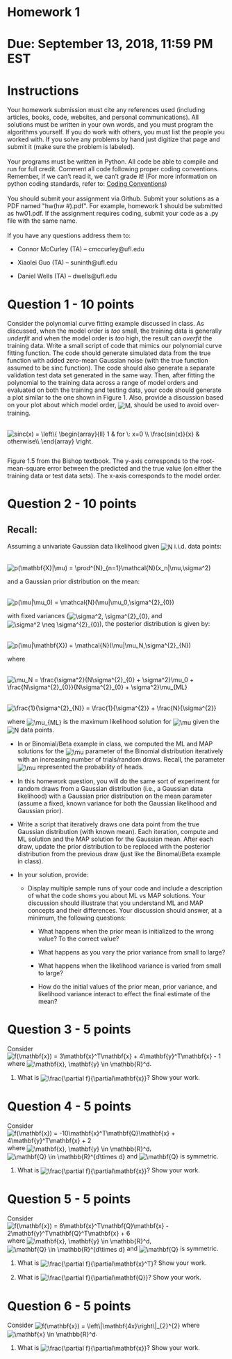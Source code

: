 <!DOCTYPE html PUBLIC "-//W3C//DTD XHTML 1.0 Transitional//EN" "http://www.w3.org/TR/xhtml1/DTD/xhtml1-transitional.dtd">
<html xmlns="http://www.w3.org/1999/xhtml">
<head>
  <meta http-equiv="Content-Type" content="text/html; charset=utf-8" />
  <meta http-equiv="Content-Style-Type" content="text/css" />
  <meta name="generator" content="pandoc" />
</head>
<body>
<div id="header">
<h1 class="title">Homework 1</h1>
</div>
<h1 id="due-september-13-2018-1159-pm-est" class="unnumbered"><strong>Due: September 13, 2018, 11:59 PM EST</strong></h1>
<h1 id="instructions" class="unnumbered"><strong>Instructions</strong></h1>
<p>Your homework submission must cite any references used (including articles, books, code, websites, and personal communications). All solutions must be written in your own words, and you must program the algorithms yourself. If you do work with others, you must list the people you worked with. If you solve any problems by hand just digitize that page and submit it (make sure the problem is labeled).<br /> <br />
Your programs must be written in Python. All code be able to compile and run for full credit. Comment all code following proper coding conventions. Remember, if we can’t read it, we can’t grade it! (For more information on python coding standards, refer to: <a href="https://www.python.org/dev/peps/pep-0008/">Coding Conventions</a>)<br /> <br />
You should submit your assignment via Github. Submit your solutions as a PDF named "hw(hw #).pdf". For example, homework 1 should be submitted as hw01.pdf. If the assignment requires coding, submit your code as a .py file with the same name.<br /> <br />
If you have any questions address them to:</p>
<ul>
<li><p>Connor McCurley (TA) – cmccurley@ufl.edu</p></li>
<li><p>Xiaolei Guo (TA) – suninth@ufl.edu</p></li>
<li><p>Daniel Wells (TA) – dwells@ufl.edu</p></li>
</ul>
<h1 id="question-1---10-points" class="unnumbered">Question 1 - 10 points</h1>
<p>Consider the polynomial curve fitting example discussed in class. As discussed, when the model order is <em>too</em> small, the training data is generally <em>underfit</em> and when the model order is <em>too</em> high, the result can <em>overfit</em> the training data. Write a small script of code that mimics our polynomial curve fitting function. The code should generate simulated data from the true function with added zero-mean Gaussian noise (with the true function assumed to be sinc function). The code should also generate a separate validation test data set generated in the same way. Then, after fitting the polynomial to the training data across a range of model orders and evaluated on both the training and testing data, your code should generate a plot similar to the one shown in Figure 1. Also, provide a discussion based on your plot about which model order, <img style="vertical-align:middle" src="http://chart.apis.google.com/chart?cht=tx&amp;chl=M" alt="M" title="M" />, should be used to avoid over-training.</p>
<p><br /><img style="vertical-align:middle" src="http://chart.apis.google.com/chart?cht=tx&amp;chl=sinc%28x%29%20%3D%20%5Cleft%5C%7B%0A%5Cbegin%7Barray%7D%7Bll%7D%0A%20%20%20%20%20%201%20%26%20for%20%5C%3A%20x%3D0%20%5C%5C%0A%20%20%20%20%20%20%5Cfrac%7Bsin%28x%29%7D%7Bx%7D%20%26%20otherwise%5C%5C%0A%5Cend%7Barray%7D%20%0A%5Cright." alt="sinc(x) = \left\{
\begin{array}{ll}
      1 &amp; for \: x=0 \\
      \frac{sin(x)}{x} &amp; otherwise\\
\end{array} 
\right." title="sinc(x) = \left\{
\begin{array}{ll}
      1 &amp; for \: x=0 \\
      \frac{sin(x)}{x} &amp; otherwise\\
\end{array} 
\right." /><br /></p>
<div class="figure">
<embed src="problem1.png" />
<p class="caption">Figure 1.5 from the Bishop textbook. The y-axis corresponds to the root-mean-square error between the predicted and the true value (on either the training data or test data sets). The x-axis corresponds to the model order. </p>
</div>
<h1 id="question-2---10-points" class="unnumbered">Question 2 - 10 points</h1>
<h2 id="recall" class="unnumbered">Recall:</h2>
<p>Assuming a univariate Gaussian data likelihood given <img style="vertical-align:middle" src="http://chart.apis.google.com/chart?cht=tx&amp;chl=N" alt="N" title="N" /> i.i.d. data points:</p>
<p><br /><img style="vertical-align:middle" src="http://chart.apis.google.com/chart?cht=tx&amp;chl=p%28%5Cmathbf%7BX%7D%7C%5Cmu%29%20%3D%20%5Cprod%5E%7BN%7D_%7Bn%3D1%7D%5Cmathcal%7BN%7D%28x_n%7C%5Cmu%2C%5Csigma%5E2%29" alt="p(\mathbf{X}|\mu) = \prod^{N}_{n=1}\mathcal{N}(x_n|\mu,\sigma^2)" title="p(\mathbf{X}|\mu) = \prod^{N}_{n=1}\mathcal{N}(x_n|\mu,\sigma^2)" /><br /></p>
<p>and a Gaussian prior distribution on the mean:</p>
<p><br /><img style="vertical-align:middle" src="http://chart.apis.google.com/chart?cht=tx&amp;chl=p%28%5Cmu%7C%5Cmu_0%29%20%3D%20%5Cmathcal%7BN%7D%28%5Cmu%7C%5Cmu_0%2C%5Csigma%5E%7B2%7D_%7B0%7D%29" alt="p(\mu|\mu_0) = \mathcal{N}(\mu|\mu_0,\sigma^{2}_{0})" title="p(\mu|\mu_0) = \mathcal{N}(\mu|\mu_0,\sigma^{2}_{0})" /><br /></p>
<p>with fixed variances (<img style="vertical-align:middle" src="http://chart.apis.google.com/chart?cht=tx&amp;chl=%5Csigma%5E2%2C%20%5Csigma%5E%7B2%7D_%7B0%7D" alt="\sigma^2, \sigma^{2}_{0}" title="\sigma^2, \sigma^{2}_{0}" />, and <img style="vertical-align:middle" src="http://chart.apis.google.com/chart?cht=tx&amp;chl=%5Csigma%5E2%20%5Cneq%20%5Csigma%5E%7B2%7D_%7B0%7D" alt="\sigma^2 \neq \sigma^{2}_{0}" title="\sigma^2 \neq \sigma^{2}_{0}" />), the posterior distribution is given by:</p>
<p><br /><img style="vertical-align:middle" src="http://chart.apis.google.com/chart?cht=tx&amp;chl=p%28%5Cmu%7C%5Cmathbf%7BX%7D%29%20%3D%20%5Cmathcal%7BN%7D%28%5Cmu%7C%5Cmu_N%2C%5Csigma%5E%7B2%7D_%7BN%7D%29" alt="p(\mu|\mathbf{X}) = \mathcal{N}(\mu|\mu_N,\sigma^{2}_{N})" title="p(\mu|\mathbf{X}) = \mathcal{N}(\mu|\mu_N,\sigma^{2}_{N})" /><br /></p>
<p>where</p>
<p><br /><img style="vertical-align:middle" src="http://chart.apis.google.com/chart?cht=tx&amp;chl=%5Cmu_N%20%3D%20%5Cfrac%7B%5Csigma%5E2%7D%7BN%5Csigma%5E%7B2%7D_%7B0%7D%20%2B%20%5Csigma%5E2%7D%5Cmu_0%20%2B%20%5Cfrac%7BN%5Csigma%5E%7B2%7D_%7B0%7D%7D%7BN%5Csigma%5E%7B2%7D_%7B0%7D%20%2B%20%5Csigma%5E2%7D%5Cmu_%7BML%7D" alt="\mu_N = \frac{\sigma^2}{N\sigma^{2}_{0} + \sigma^2}\mu_0 + \frac{N\sigma^{2}_{0}}{N\sigma^{2}_{0} + \sigma^2}\mu_{ML}" title="\mu_N = \frac{\sigma^2}{N\sigma^{2}_{0} + \sigma^2}\mu_0 + \frac{N\sigma^{2}_{0}}{N\sigma^{2}_{0} + \sigma^2}\mu_{ML}" /><br /></p>
<p><br /><img style="vertical-align:middle" src="http://chart.apis.google.com/chart?cht=tx&amp;chl=%5Cfrac%7B1%7D%7B%5Csigma%5E%7B2%7D_%7BN%7D%7D%20%3D%20%5Cfrac%7B1%7D%7B%5Csigma%5E%7B2%7D%7D%20%2B%20%5Cfrac%7BN%7D%7B%5Csigma%5E%7B2%7D%7D" alt="\frac{1}{\sigma^{2}_{N}} = \frac{1}{\sigma^{2}} + \frac{N}{\sigma^{2}}" title="\frac{1}{\sigma^{2}_{N}} = \frac{1}{\sigma^{2}} + \frac{N}{\sigma^{2}}" /><br /></p>
<p>where <img style="vertical-align:middle" src="http://chart.apis.google.com/chart?cht=tx&amp;chl=%5Cmu_%7BML%7D" alt="\mu_{ML}" title="\mu_{ML}" /> is the maximum likelihood solution for <img style="vertical-align:middle" src="http://chart.apis.google.com/chart?cht=tx&amp;chl=%5Cmu" alt="\mu" title="\mu" /> given the <img style="vertical-align:middle" src="http://chart.apis.google.com/chart?cht=tx&amp;chl=N" alt="N" title="N" /> data points.</p>
<ul>
<li><p>In or Binomial/Beta example in class, we computed the ML and MAP solutions for the <img style="vertical-align:middle" src="http://chart.apis.google.com/chart?cht=tx&amp;chl=%5Cmu" alt="\mu" title="\mu" /> parameter of the Binomial distribution iteratively with an increasing number of trials/random draws. Recall, the parameter <img style="vertical-align:middle" src="http://chart.apis.google.com/chart?cht=tx&amp;chl=%5Cmu" alt="\mu" title="\mu" /> represented the probability of heads.</p></li>
<li><p>In this homework question, you will do the same sort of experiment for random draws from a Gaussian distribution (i.e., a Gaussian data likelihood) with a Gaussian prior distribution on the mean parameter (assume a fixed, known variance for both the Gaussian likelihood and Gaussian prior).</p></li>
<li><p>Write a script that iteratively draws one data point from the true Gaussian distribution (with known mean). Each iteration, compute and ML solution and the MAP solution for the Gaussian mean. After each draw, update the prior distribution to be replaced with the posterior distribution from the previous draw (just like the Binomal/Beta example in class).</p></li>
<li><p>In your solution, provide:</p>
<ul>
<li><p>Display multiple sample runs of your code and include a description of what the code shows you about ML vs MAP solutions. Your discussion should illustrate that you understand ML and MAP concepts and their differences. Your discussion should answer, at a minimum, the following questions:</p>
<ul>
<li><p>What happens when the prior mean is initialized to the wrong value? To the correct value?</p></li>
<li><p>What happens as you vary the prior variance from small to large?</p></li>
<li><p>What happens when the likelihood variance is varied from small to large?</p></li>
<li><p>How do the initial values of the prior mean, prior variance, and likelihood variance interact to effect the final estimate of the mean?</p></li>
</ul></li>
</ul></li>
</ul>
<h1 id="question-3---5-points" class="unnumbered">Question 3 - 5 points</h1>
<p>Consider <img style="vertical-align:middle" src="http://chart.apis.google.com/chart?cht=tx&amp;chl=f%28%5Cmathbf%7Bx%7D%29%20%3D%203%5Cmathbf%7Bx%7D%5ET%5Cmathbf%7Bx%7D%20%2B%204%5Cmathbf%7By%7D%5ET%5Cmathbf%7Bx%7D%20-%201" alt="f(\mathbf{x}) = 3\mathbf{x}^T\mathbf{x} + 4\mathbf{y}^T\mathbf{x} - 1" title="f(\mathbf{x}) = 3\mathbf{x}^T\mathbf{x} + 4\mathbf{y}^T\mathbf{x} - 1" /> where <img style="vertical-align:middle" src="http://chart.apis.google.com/chart?cht=tx&amp;chl=%5Cmathbf%7Bx%7D%2C%20%5Cmathbf%7By%7D%20%5Cin%20%5Cmathbb%7BR%7D%5Ed" alt="\mathbf{x}, \mathbf{y} \in \mathbb{R}^d" title="\mathbf{x}, \mathbf{y} \in \mathbb{R}^d" />.</p>
<ol>
<li><p>What is <img style="vertical-align:middle" src="http://chart.apis.google.com/chart?cht=tx&amp;chl=%5Cfrac%7B%5Cpartial%20f%7D%7B%5Cpartial%5Cmathbf%7Bx%7D%7D" alt="\frac{\partial f}{\partial\mathbf{x}}" title="\frac{\partial f}{\partial\mathbf{x}}" />? Show your work.</p></li>
</ol>
<h1 id="question-4---5-points" class="unnumbered">Question 4 - 5 points</h1>
<p>Consider <img style="vertical-align:middle" src="http://chart.apis.google.com/chart?cht=tx&amp;chl=f%28%5Cmathbf%7Bx%7D%29%20%3D%20-10%5Cmathbf%7Bx%7D%5ET%5Cmathbf%7BQ%7D%5Cmathbf%7Bx%7D%20%2B%204%5Cmathbf%7By%7D%5ET%5Cmathbf%7Bx%7D%20%2B%202" alt="f(\mathbf{x}) = -10\mathbf{x}^T\mathbf{Q}\mathbf{x} + 4\mathbf{y}^T\mathbf{x} + 2" title="f(\mathbf{x}) = -10\mathbf{x}^T\mathbf{Q}\mathbf{x} + 4\mathbf{y}^T\mathbf{x} + 2" /> where <img style="vertical-align:middle" src="http://chart.apis.google.com/chart?cht=tx&amp;chl=%5Cmathbf%7Bx%7D%2C%20%5Cmathbf%7By%7D%20%5Cin%20%5Cmathbb%7BR%7D%5Ed" alt="\mathbf{x}, \mathbf{y} \in \mathbb{R}^d" title="\mathbf{x}, \mathbf{y} \in \mathbb{R}^d" />, <img style="vertical-align:middle" src="http://chart.apis.google.com/chart?cht=tx&amp;chl=%5Cmathbf%7BQ%7D%20%5Cin%20%5Cmathbb%7BR%7D%5E%7Bd%5Ctimes%20d%7D" alt="\mathbf{Q} \in \mathbb{R}^{d\times d}" title="\mathbf{Q} \in \mathbb{R}^{d\times d}" /> and <img style="vertical-align:middle" src="http://chart.apis.google.com/chart?cht=tx&amp;chl=%5Cmathbf%7BQ%7D" alt="\mathbf{Q}" title="\mathbf{Q}" /> is symmetric.</p>
<ol>
<li><p>What is <img style="vertical-align:middle" src="http://chart.apis.google.com/chart?cht=tx&amp;chl=%5Cfrac%7B%5Cpartial%20f%7D%7B%5Cpartial%5Cmathbf%7Bx%7D%7D" alt="\frac{\partial f}{\partial\mathbf{x}}" title="\frac{\partial f}{\partial\mathbf{x}}" />? Show your work.</p></li>
</ol>
<h1 id="question-5---5-points" class="unnumbered">Question 5 - 5 points</h1>
<p>Consider <img style="vertical-align:middle" src="http://chart.apis.google.com/chart?cht=tx&amp;chl=f%28%5Cmathbf%7Bx%7D%29%20%3D%208%5Cmathbf%7Bx%7D%5ET%5Cmathbf%7BQ%7D%5Cmathbf%7Bx%7D%20-%202%5Cmathbf%7By%7D%5ET%5Cmathbf%7BQ%7D%5ET%5Cmathbf%7Bx%7D%20%2B%206" alt="f(\mathbf{x}) = 8\mathbf{x}^T\mathbf{Q}\mathbf{x} - 2\mathbf{y}^T\mathbf{Q}^T\mathbf{x} + 6" title="f(\mathbf{x}) = 8\mathbf{x}^T\mathbf{Q}\mathbf{x} - 2\mathbf{y}^T\mathbf{Q}^T\mathbf{x} + 6" /> where <img style="vertical-align:middle" src="http://chart.apis.google.com/chart?cht=tx&amp;chl=%5Cmathbf%7Bx%7D%2C%20%5Cmathbf%7By%7D%20%5Cin%20%5Cmathbb%7BR%7D%5Ed" alt="\mathbf{x}, \mathbf{y} \in \mathbb{R}^d" title="\mathbf{x}, \mathbf{y} \in \mathbb{R}^d" />, <img style="vertical-align:middle" src="http://chart.apis.google.com/chart?cht=tx&amp;chl=%5Cmathbf%7BQ%7D%20%5Cin%20%5Cmathbb%7BR%7D%5E%7Bd%5Ctimes%20d%7D" alt="\mathbf{Q} \in \mathbb{R}^{d\times d}" title="\mathbf{Q} \in \mathbb{R}^{d\times d}" /> and <img style="vertical-align:middle" src="http://chart.apis.google.com/chart?cht=tx&amp;chl=%5Cmathbf%7BQ%7D" alt="\mathbf{Q}" title="\mathbf{Q}" /> is symmetric.</p>
<ol>
<li><p>What is <img style="vertical-align:middle" src="http://chart.apis.google.com/chart?cht=tx&amp;chl=%5Cfrac%7B%5Cpartial%20f%7D%7B%5Cpartial%5Cmathbf%7Bx%7D%5ET%7D" alt="\frac{\partial f}{\partial\mathbf{x}^T}" title="\frac{\partial f}{\partial\mathbf{x}^T}" />? Show your work.</p></li>
<li><p>What is <img style="vertical-align:middle" src="http://chart.apis.google.com/chart?cht=tx&amp;chl=%5Cfrac%7B%5Cpartial%20f%7D%7B%5Cpartial%5Cmathbf%7BQ%7D%7D" alt="\frac{\partial f}{\partial\mathbf{Q}}" title="\frac{\partial f}{\partial\mathbf{Q}}" />? Show your work.</p></li>
</ol>
<h1 id="question-6---5-points" class="unnumbered">Question 6 - 5 points</h1>
<p>Consider <img style="vertical-align:middle" src="http://chart.apis.google.com/chart?cht=tx&amp;chl=f%28%5Cmathbf%7Bx%7D%29%20%3D%20%5Cleft%5C%7C%5Cmathbf%7B4x%7D%5Cright%5C%7C_%7B2%7D%5E%7B2%7D" alt="f(\mathbf{x}) = \left\|\mathbf{4x}\right\|_{2}^{2}" title="f(\mathbf{x}) = \left\|\mathbf{4x}\right\|_{2}^{2}" /> where <img style="vertical-align:middle" src="http://chart.apis.google.com/chart?cht=tx&amp;chl=%5Cmathbf%7Bx%7D%20%5Cin%20%5Cmathbb%7BR%7D%5Ed" alt="\mathbf{x} \in \mathbb{R}^d" title="\mathbf{x} \in \mathbb{R}^d" />.</p>
<ol>
<li><p>What is <img style="vertical-align:middle" src="http://chart.apis.google.com/chart?cht=tx&amp;chl=%5Cfrac%7B%5Cpartial%20f%7D%7B%5Cpartial%5Cmathbf%7Bx%7D%7D" alt="\frac{\partial f}{\partial\mathbf{x}}" title="\frac{\partial f}{\partial\mathbf{x}}" />? Show your work.</p></li>
</ol>
</body>
</html>
